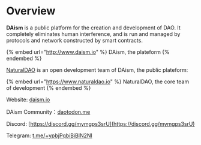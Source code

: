 # Overview

**DAism** is a public platform for the creation and development of DAO.  It completely eliminates human interference, and is run and managed by protocols and network constructed by smart contracts.&#x20;

{% embed url="http://www.daism.io" %}
DAism, the plateform
{% endembed %}

[NaturalDAO](https://app.gitbook.com/www.naturaldao.io) is an open development team of DAism, the public plateform:

{% embed url="https://www.naturaldao.io" %}
NaturalDAO, the core team of development
{% endembed %}

Website: [daism.io](https://daism.io)

DAism Community：[daotodon.me](https://daotodon.me)

Discord: [https://discord.gg/mymgps3srU](https://discord.gg/mymgps3srU)

Telegram: [t.me/+ypbjPqbiBiBlN2Nl](https://t.me/+ypbjPqbiBiBlN2Nl)
